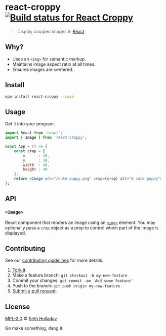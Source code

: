 # react-croppy [![Build status for React Croppy](https://img.shields.io/circleci/project/sholladay/react-croppy/master.svg "Build Status")](https://circleci.com/gh/sholladay/react-croppy "Builds")

> Display cropped images in [React](https://reactjs.org/)

## Why?

 - Uses an `<img>` for semantic markup.
 - Maintains image aspect ratio at all times.
 - Ensures images are centered.

## Install

```sh
npm install react-croppy --save
```

## Usage

Get it into your program.

```jsx
import React from 'react';
import { Image } from 'react-croppy';

const App = () => {
    const crop = {
        x      : 10,
        y      : 10,
        width  : 40,
        height : 40
    };
    return <Image src="/cute-puppy.png" crop={crop} alt="A cute puppy">
};
```

## API

### `<Image>`

React component that renders an image using an [`<img>`](https://developer.mozilla.org/en-US/docs/Web/HTML/Element/img) element. You may optionally pass a `crop` object as a prop to control which part of the image is displayed.

## Contributing

See our [contributing guidelines](https://github.com/sholladay/react-croppy/blob/master/CONTRIBUTING.md "Guidelines for participating in this project") for more details.

1. [Fork it](https://github.com/sholladay/react-croppy/fork).
2. Make a feature branch: `git checkout -b my-new-feature`
3. Commit your changes: `git commit -am 'Add some feature'`
4. Push to the branch: `git push origin my-new-feature`
5. [Submit a pull request](https://github.com/sholladay/react-croppy/compare "Submit code to this project for review").

## License

[MPL-2.0](https://github.com/sholladay/react-croppy/blob/master/LICENSE "License for react-croppy") © [Seth Holladay](https://seth-holladay.com "Author of react-croppy")

Go make something, dang it.
